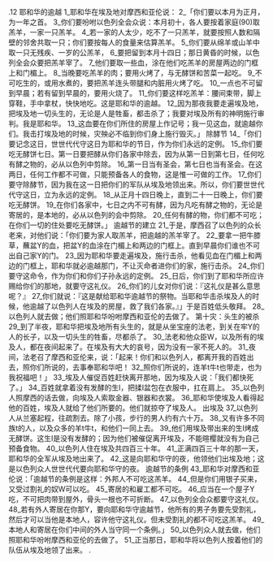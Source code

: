 .12 
耶和华的逾越 
1_耶和华在埃及地对摩西和亚伦说： 2_「你们要以本月为正月，为一年之首。 3_你们要吩咐以色列全会众说：本月初十，各人要按着家庭(90)取羔羊，一家一只羔羊。 4_若一家的人太少，吃不了一只羔羊，就要按照人数和隔壁的邻舍共取一只；你们要按每人的食量来估算羔羊。 5_你们要从绵羊或山羊中取一只无残疾、一岁的公羔羊， 6_要把留到本月十四日；那日黄昏的时候，以色列全会众要把羔羊宰了。 7_他们要取一些血，涂在他们吃羔羊的房屋两边的门框上和门楣上。 8_当晚要吃羔羊的肉；要用火烤了，与无酵饼和苦菜一起吃。 9_不可吃生的，或用水煮的，要把羔羊连头带腿和内脏用火烤了吃。 10_一点也不可留到早晨；若有留到早晨的，要用火烧了。 11_你们要这样吃羔羊：腰间束带，脚上穿鞋，手中拿杖，快快地吃。这是耶和华的逾越。 12_因为那夜我要走遍埃及地，把埃及地一切头生的，无论是人是牲畜，都击杀了；我要对埃及所有的神明施行审判。我是耶和华。 13_这血要在你们所住的房屋上作记号；我一见这血，就逾越你们。我击打埃及地的时候，灾殃必不临到你们身上施行毁灭。」 
除酵节 
14_「你们要记念这日，世世代代守这日为耶和华的节日，作为你们永远的定例。 15_你们要吃无酵饼七日。第一日要把酵从你们各家中除去，因为从第一日到第七日，任何吃有酵之物的，必从以色列中剪除。 16_第一日当有圣会，第七日也当有圣会。在这两日，任何工作都不可做，只能预备各人的食物，这是惟一可做的工作。 17_你们要守除酵节，因为我在这一日把你们的军队从埃及地领出来。所以，你们要世世代代守这日，立为永远的定例。 18_从正月十四日晚上，直到二十一日晚上，你们要吃无酵饼。 19_在你们各家中，七日之内不可有酵，因为凡吃有酵之物的，无论是寄居的，是本地的，必从以色列的会中剪除。 20_任何有酵的物，你们都不可吃；在你们一切的住处要吃无酵饼。」 
逾越节的建立 
21_于是，摩西召了以色列的众长老来，对他们说：「你们要为家人取羔羊，把逾越的羔羊宰了。 22_要拿一把牛膝草，蘸盆Y的血，把盆Y的血涂在门楣上和两边的门框上。直到早晨你们谁也不可出自己家Y的门。 23_因为耶和华要走遍埃及，施行击杀，他看见血在门楣上和两边的门框上，耶和华就必逾越那门，不让灭命者进你们的家，施行击杀。 24_你们要守这命令，作为你们和你们子孙永远的定例。 25_日后，你们到了耶和华所应许赐给你们的那地，就要守这礼仪。 26_你们的儿女对你们说：『这礼仪是甚么意思呢？』 27_你们就说：『这是献给耶和华逾越节的祭物。当耶和华击杀埃及人的时候，他逾越了以色列人在埃及的房屋，救了我们各家。』」于是百姓低头敬拜。 28_以色列人就去做；他们照耶和华吩咐摩西和亚伦的去做了。 
第十灾：头生的被杀 
29_到了半夜，耶和华把埃及地所有头生的，就是从坐宝座的法老，到关在牢Y的人的长子，以及一切头生的牲畜，尽都杀了。 30_法老和他众臣W，以及所有的埃及人，都在夜间起来了。在埃及有大大的哀号，因为没有一家不死人的。 31_夜间，法老召了摩西和亚伦来，说：「起来！你们和以色列人，都离开我的百姓出去，照你们所说的，去事奉耶和华吧！ 32_照你们所说的，连羊t牛t也带走，也为我祝福吧！」 
33_埃及人催促百姓赶快离开那地，因为埃及人说：「我们都快死了。」 34_百姓就拿着没有发酵的生I，把揉I盆包在衣服中，扛在肩上。 35_以色列人照摩西的话去做，向埃及人索取金器、银器和衣裳。 36_耶和华使埃及人看得起他的百姓，埃及人就给了他们所要的。他们就掠夺了埃及人。 
出埃及 
37_以色列人从兰塞起程，往疏割去。除了小孩，步行的男人约有六十万。 38_又有许多不同族t的人，以及众多的羊t牛t，和他们一同上去。 39_他们用埃及带出来的生I烤成无酵饼。这生I是没有发酵的；因为他们被催促离开埃及，不能暄樱就没有为自己预备食物。 
40_以色列人住在埃及共四百三十年。 41_正满四百三十年的那一天，耶和华的全军从埃及地出来了。 42_这是向耶和华守的夜，他领他们出埃及地；这是以色列众人世世代代要向耶和华守的夜。 
逾越节的条例 
43_耶和华对摩西和亚伦说：「逾越节的条例是这样：外邦人不可吃这羔羊。 44_但是你们用银子买来，又受过割礼的奴W可以吃。 45_寄居的和雇工都不可吃。 46_应当在一个屋子Y吃，不可把肉带到屋外，骨头一根也不可折断。 47_以色列全会众都要守这礼仪。 48_若有外人寄居在你那Y，要向耶和华守逾越节，他所有的男子务要先受割礼，然后才可以当他是本地人，容许他守这礼仪。但未受割礼的都不可吃这羔羊。 49_本地人和寄居在你们中间的外人当守同一个条例。」 50_以色列众人就去做，他们照耶和华吩咐摩西和亚伦的去做了。 51_正当那日，耶和华将以色列人按着他们的队伍从埃及地领了出来。 
.